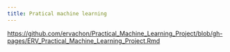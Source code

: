 ```yaml
---
title: Pratical machine learning
---
```


https://github.com/ervachon/Practical_Machine_Learning_Project/blob/gh-pages/ERV_Practical_Machine_Learning_Project.Rmd

